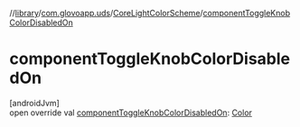 //[library](../../../index.md)/[com.glovoapp.uds](../index.md)/[CoreLightColorScheme](index.md)/[componentToggleKnobColorDisabledOn](component-toggle-knob-color-disabled-on.md)

# componentToggleKnobColorDisabledOn

[androidJvm]\
open override val [componentToggleKnobColorDisabledOn](component-toggle-knob-color-disabled-on.md): [Color](https://developer.android.com/reference/kotlin/androidx/compose/ui/graphics/Color.html)

